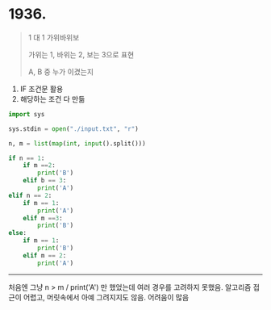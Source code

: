 # 1936. 

> 1 대 1 가위바위보
>
> 가위는 1, 바위는 2, 보는 3으로 표현
>
> A, B 중 누가 이겼는지

1. IF 조건문 활용
2. 해당하는 조건 다 만듦

```python
import sys

sys.stdin = open("./input.txt", "r")

n, m = list(map(int, input().split()))

if n == 1:
    if m ==2:
        print('B')
    elif b == 3:
        print('A')
elif n == 2:
    if m == 1:
        print('A')
    elif m ==3:
        print('B')
else:
    if m == 1:
        print('B')
    elif m == 2:
        print('A')
```

---

처음엔 그냥 n > m / print('A') 만 했었는데 여러 경우를 고려하지 못했음. 알고리즘 접근이 어렵고, 머릿속에서 아예 그려지지도 않음. 어려움이 많음

